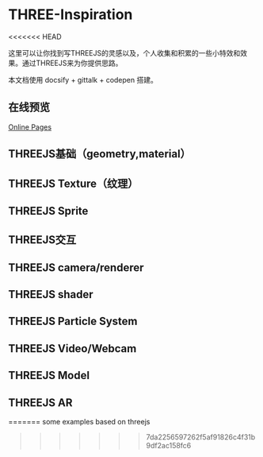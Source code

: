 # THREE-Inspiration
<<<<<<< HEAD

这里可以让你找到写THREEJS的灵感以及，个人收集和积累的一些小特效和效果。通过THREEJS来为你提供思路。

本文档使用 docsify + gittalk + codepen 搭建。

## 在线预览

[Online Pages](https://lspcoder.github.io/THREE-Inspiration/#/)

## THREEJS基础（geometry,material）

## THREEJS Texture（纹理）

## THREEJS Sprite

## THREEJS交互

## THREEJS camera/renderer

## THREEJS shader

## THREEJS Particle System

## THREEJS Video/Webcam

## THREEJS Model

## THREEJS AR
=======
some examples based on threejs
>>>>>>> 7da2256597262f5af91826c4f31b9df2ac158fc6
